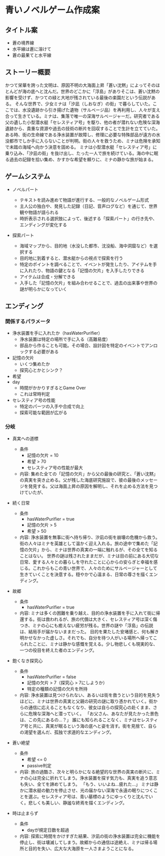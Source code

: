 # 青いノベルゲーム作成案

## タイトル案
 - 蒼の境界線
 - 水平線は蒼に溶けて
 - 蒼の最果てと水平線

## ストーリー概要
かつて栄華を誇った文明は、原因不明の大海面上昇「蒼い沈黙」によってそのほとんどが海の底へと沈んだ。世界のどこかに「浮島」がありそこは、蒼い沈黙の影響を受けず、かつての緑と大地が残されている最後の楽園だという伝説がある。
そんな世界で、少女ミナは「汐凪（しおなぎ）の街」で暮らしていた。ここでは、水没遺跡から引き揚げた遺物（サルベージ品）を再利用し、人々が支え合って生きている。ミナは、集落で唯一の深海サルベージャーだ。研究者である父の遺した小型潜水艇「セレスティア号」を駆り、他の者が潜れない危険な深海遺跡から、貴重な資源や過去の技術の断片を回収することで生計を立てていた。
ある時、街の生命線である浄水装置が故障し、修理に必要な特殊部品が遠方の水没都市でしか手に入らないことが判明。街の人々を救うため、ミナは危険を承知で未踏の海域へ向かう決意を固める。
ミナは小型潜水艇「セレスティア号」に乗り込み、「汐凪の街」を抜け出し、たった一人で旅を続けている。海の中に眠る過去の記録を拾い集め、かすかな希望を頼りに、ミナの静かな旅が始まる。

## ゲームシステム
 - ノベルパート
   - テキストを読み進めて物語が進行する、一般的なノベルゲーム形式
   - 主人公の独白や、発見した記録（日記、音声ログなど）を通じて、世界観や物語が語られる
   - 時折表示される選択肢によって、後述する「探索パート」の行き先や、エンディングが変化する

 - 探索パート
   - 海域マップから、目的地（水没した都市、沈没船、海中洞窟など）を選択する
   - 目的地に到着すると、潜水艇からの視点で探索を行う
   - 特定のポイントを調べることで、イベントが発生したり、アイテムを手に入れたり、物語の鍵となる「記憶の欠片」を入手したりできる
   - アイテムは合成・分解できる
   - 入手した「記憶の欠片」を組み合わせることで、過去の出来事や世界の謎が明らかになっていく

## エンディング
### 関係するパラメータ
 - 浄水装置を手に入れたか（hasWaterPurifier）
   - 浄水装置は特定の場所で手に入る（高難易度）
   - 部品から作ることも可能。その場合、設計図を特定のイベントでアンロックする必要がある
 - 記憶の欠片
   - いくつ集めたか
   - 探究心とかとシンク？
 - 希望
 - day
   - 時間がかかりすぎるとGame Over
   - これは常時判定
 - セレスティア号の性能
   - 特定のパーツの入手や合成で向上
   - 探索可能な範囲が広がる

### 分岐
 - 真実への道標
   - 条件
     - 記憶の欠片 = 10
     - 希望 > 70
     - セレスティア号の性能が最大
   - 内容: 集めた全ての「記憶の欠片」から父の最後の研究と、「蒼い沈黙」の真実を突き止める。父が残した海底研究施設で、彼の最後のメッセージを発見する。父は海面上昇の原因を解明し、それを止める方法を見つけていたが、

 - 続く日常
   - 条件
     - hasWaterPurifier = true
     - 記憶の欠片 > 5
     - 希望 > 50
   - 内容: 浄水装置を無事に街へ持ち帰り、汐凪の街を崩壊の危機から救う。街の人々はミナを英雄として温かく迎え入れる。旅の途中で集めた「記憶の欠片」から、ミナは世界の真実の一端に触れるが、その全てを知ることはない。 世界の謎は残されたままだが、ミナは目の前にある大切な日常、愛する人々との暮らしを守れたことに心からの安らぎと幸福を感じる。これからもこの青い世界で、人々のためにサルベージャーとして生きていくことを決意する。穏やかで心温まる、日常の尊さを描くエンディング。

 - 故郷
   - 条件
     - hasWaterPurifier = true
   - 内容: ミナは多くの困難を乗り越え、目的の浄水装置を手に入れて街に帰還する。街は救われるが、旅の代償は大きく、セレスティア号は深く傷つき、ミナの心にも癒えない疲労が残る。世界の謎や「浮島」の伝説は、結局手が届かないままだった。 目的を果たした安堵感と、何も解き明かせなかった虚しさ。それでも、自分を待つ人がいる場所へ帰ってこられたことに、ミナは静かな感慨を覚える。少し物悲しくも現実的な、一つの役目を終えた者のエンディング。
 
 - 飽くなき探究心
   - 条件
     - hasWaterPurifier = false
     - 記憶の欠片 > 7（探究心 > 7にしようか）
     - 特定の種類の記憶の欠片を所持
   - 内容: 浄水装置は見つけられない、あるいは街を救うという目的を見失うほどに、ミナは世界の真実と父親の研究の謎に取り憑かれていく。街からの通信に応えることもなくなり、彼女は自らの探究心の赴くまま、さらに危険な深海へと潜っていく。 「お父さん、あなたが見たかった景色は、この先にあるの…？」 誰にも知られることなく、ミナはセレスティア号と共に、真実が眠るという海の底へと姿を消す。街を見捨て、自らの渇望を選んだ、孤独で求道的なエンディング。

 - 蒼い絶望
   - 条件
     - 希望 <= 0
     - passive判定
   - 内容: 旅の過酷さ、次々と明らかになる絶望的な世界の真実の断片に、ミナの心は完全に折れてしまう。浄水装置を探す気力も、真実を追う意志も失い、全てを諦めてしまう。 「もう、いいよね…疲れた…」 ミナは静かに潜水艇の動力を停止させ、光の届かない深海で永遠の眠りにつくことを選ぶ。セレスティア号は、青い墓標のようにゆっくりと沈んでいく。悲しくも美しい、静謐な終焉を描くエンディング。

 - 時は止まらず
   - 条件
     - dayが規定日数を超過
   - 内容: 探索に時間をかけすぎた結果、汐凪の街の浄水装置は完全に機能を停止し、街は壊滅してしまう。故郷からの通信は途絶え、ミナは帰る場所と目的を失い、広大な大海原を一人さまようことになる。
